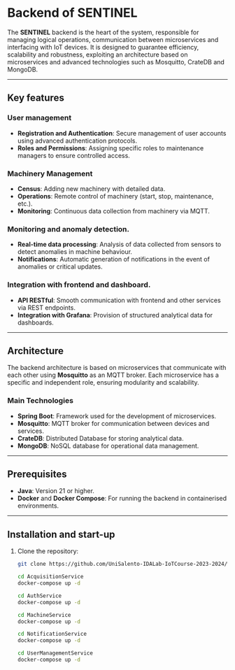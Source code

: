 # Backend of SENTINEL

The **SENTINEL** backend is the heart of the system, responsible for managing logical operations, communication between microservices and interfacing with IoT devices. It is designed to guarantee efficiency, scalability and robustness, exploiting an architecture based on microservices and advanced technologies such as Mosquitto, CrateDB and MongoDB.

---

## Key features

### **User management**
- **Registration and Authentication**: Secure management of user accounts using advanced authentication protocols.
- **Roles and Permissions**: Assigning specific roles to maintenance managers to ensure controlled access.

### **Machinery Management**
- **Census**: Adding new machinery with detailed data.
- **Operations**: Remote control of machinery (start, stop, maintenance, etc.).
- **Monitoring**: Continuous data collection from machinery via MQTT.

### **Monitoring and anomaly detection**.
- **Real-time data processing**: Analysis of data collected from sensors to detect anomalies in machine behaviour.
- **Notifications**: Automatic generation of notifications in the event of anomalies or critical updates.

### **Integration with frontend and dashboard**.
- **API RESTful**: Smooth communication with frontend and other services via REST endpoints.
- **Integration with Grafana**: Provision of structured analytical data for dashboards.

---

## Architecture

The backend architecture is based on microservices that communicate with each other using **Mosquitto** as an MQTT broker. Each microservice has a specific and independent role, ensuring modularity and scalability.

### **Main Technologies**
- **Spring Boot**: Framework used for the development of microservices.
- **Mosquitto**: MQTT broker for communication between devices and services.
- **CrateDB**: Distributed Database for storing analytical data.
- **MongoDB**: NoSQL database for operational data management.

---

## Prerequisites

- **Java**: Version 21 or higher.
- **Docker** and **Docker Compose**: For running the backend in containerised environments.

---

## Installation and start-up

1. Clone the repository:
   ```bash
   git clone https://github.com/UniSalento-IDALab-IoTCourse-2023-2024/wot-project-2023-2024-Backend-Mirko-Caforio.git
   
   cd AcquisitionService
   docker-compose up -d
   
   cd AuthService
   docker-compose up -d
   
   cd MachineService
   docker-compose up -d
   
   cd NotificationService
   docker-compose up -d
   
   cd UserManagementService
   docker-compose up -d
   ```